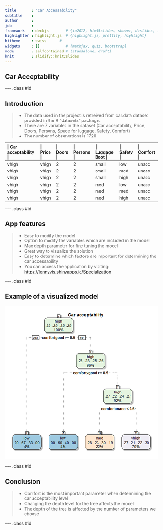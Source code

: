 ```yaml
---
title       : "Car Accessability"
subtitle    : 
author      : 
job         : 
framework   : deckjs        # {io2012, html5slides, shower, dzslides, ...}
highlighter : highlight.js  # {highlight.js, prettify, highlight}
hitheme     : swiss      # 
widgets     : []            # {mathjax, quiz, bootstrap}
mode        : selfcontained # {standalone, draft}
knit        : slidify::knit2slides
---
```


## Car Acceptability 


--- .class #id

## Introduction


> * The data used in the project is retreived from car.data dataset provided in the R "datasets" package.
> * There are 7 variables in the dataset (Car acceptability, Price, Doors, Persons, Space for luggage, Safety, Comfort)
> * The number of observations is 1728



|&#124;  Car acceptability  &#124; |&#124;  Price   &#124; |&#124;  Doors   &#124; |&#124;  Persons   &#124; |&#124;  Luggage Boot   &#124; |&#124;  Safety   &#124; |&#124;  Comfort   &#124; |
|:---------------------------------|:----------------------|:----------------------|:------------------------|:-----------------------------|:-----------------------|:------------------------|
|vhigh                             |vhigh                  |2                      |2                        |small                         |low                     |unacc                    |
|vhigh                             |vhigh                  |2                      |2                        |small                         |med                     |unacc                    |
|vhigh                             |vhigh                  |2                      |2                        |small                         |high                    |unacc                    |
|vhigh                             |vhigh                  |2                      |2                        |med                           |low                     |unacc                    |
|vhigh                             |vhigh                  |2                      |2                        |med                           |med                     |unacc                    |
|vhigh                             |vhigh                  |2                      |2                        |med                           |high                    |unacc                    |

--- .class #id

## App features
> * Easy to modify the model
> * Option to modify the variables which are included in the model
> * Max depth parameter for fine tuning the model
> * Great way to visualize the solution
> * Easy to determine which factors are important for determining the car accessability
> * You can access the application by visiting: https://lennyvis.shinyapps.io/Specialization

--- .class #id

## Example of a visualized model
![plot of chunk unnamed-chunk-1](assets/fig/unnamed-chunk-1-1.png) 

--- .class #id

## Conclusion

> * Comfort is the most important parameter when determining the car acceptability level
> * Changing the depth level for the tree affects the model
> * The depth of the tree is affected by the number of parameters we choose


--- .class #id
